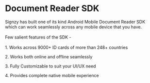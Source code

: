 # Document Reader SDK

Signzy has built one of its kind Android Mobile Document Reader SDK which can work seamlessly across any mobile device that you have.\
\
Few salient features of the SDK - \
\
1\. Works across 9000+ ID cards of more than 248+ countries

2\. Works both online and offline seamlessly

3\. Fully Customizable to suit your UI/UX need

4\. Provides complete native mobile experience&#x20;
